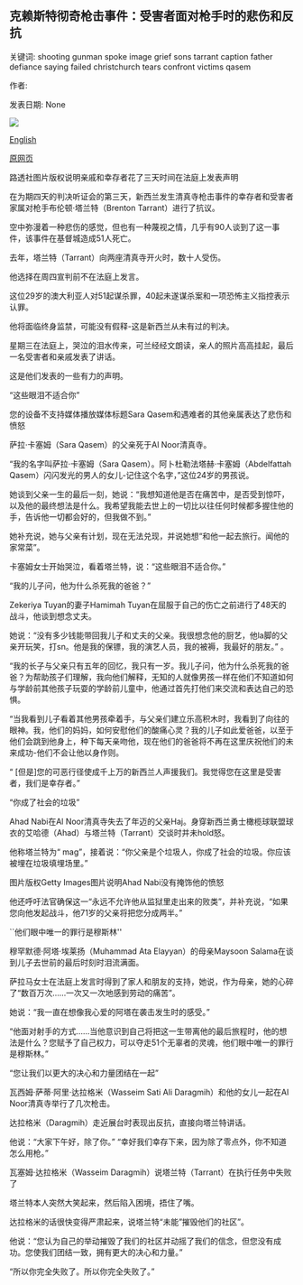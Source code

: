 ## 克赖斯特彻奇枪击事件：受害者面对枪手时的悲伤和反抗

关键词: shooting gunman spoke image grief sons tarrant caption father defiance saying failed christchurch tears confront victims qasem

作者: 

发表日期: None

![](https://ichef.bbci.co.uk/news/1024/branded_news/C5E5/production/_114116605_1d141793-e3d2-4173-8266-e7d0e92268c9.jpg)

[English](Christchurch%20shooting%3A%20Grief%20and%20defiance%20as%20victims%20confront%20gunman.md)

[原网页](https://www.bbc.com/news/world-asia-53902158)

路透社图片版权说明亲戚和幸存者花了三天时间在法庭上发表声明

在为期四天的判决听证会的第三天，新西兰发生清真寺枪击事件的幸存者和受害者家属对枪手布伦顿·塔兰特（Brenton Tarrant）进行了抗议。

空中弥漫着一种悲伤的感觉，但也有一种蔑视之情，几乎有90人谈到了这一事件，该事件在基督城造成51人死亡。

去年，塔兰特（Tarrant）向两座清真寺开火时，数十人受伤。

他选择在周四宣判前不在法庭上发言。

这位29岁的澳大利亚人对51起谋杀罪，40起未遂谋杀案和一项恐怖主义指控表示认罪。

他将面临终身监禁，可能没有假释-这是新西兰从未有过的判决。

星期三在法庭上，哭泣的泪水传来，可兰经经文朗读，亲人的照片高高挂起，最后一名受害者和亲戚发表了讲话。

这是他们发表的一些有力的声明。

“这些眼泪不适合你”

您的设备不支持媒体播放媒体标题Sara Qasem和遇难者的其他亲属表达了悲伤和愤怒

萨拉·卡塞姆（Sara Qasem）的父亲死于Al Noor清真寺。

“我的名字叫萨拉·卡塞姆（Sara Qasem）。阿卜杜勒法塔赫·卡塞姆（Abdelfattah Qasem）闪闪发光的男人的女儿-记住这个名字，”这位24岁的男孩说。

她谈到父亲一生的最后一刻，她说：“我想知道他是否在痛苦中，是否受到惊吓，以及他的最终想法是什么。我希望我能去世上的一切比以往任何时候都多握住他的手，告诉他一切都会好的，但我做不到。”

她补充说，她与父亲有计划，现在无法兑现，并说她想“和他一起去旅行。闻他的家常菜”。

卡塞姆女士开始哭泣，看着塔兰特，说：“这些眼泪不适合你。”

“我的儿子问，他为什么杀死我的爸爸？”

Zekeriya Tuyan的妻子Hamimah Tuyan在屈服于自己的伤亡之前进行了48天的战斗，他谈到想念丈夫。

她说：“没有多少钱能带回我儿子和丈夫的父亲。我很想念他的厨艺，他la脚的父亲开玩笑，打sn。他是我的保镖，我的演艺人员，我的被褥，我最好的朋友。” 。

“我的长子与父亲只有五年的回忆，我只有一岁。我儿子问，他为什么杀死我的爸爸？为帮助孩子们理解，我向他们解释，无知的人就像男孩一样在他们不知道如何与学龄前其他孩子玩耍的学龄前儿童中，他通过首先打他们来交流和表达自己的恐惧。

“当我看到儿子看着其他男孩牵着手，与父亲们建立乐高积木时，我看到了向往的眼神。我，他们的妈妈，如何安慰他们的酸痛心灵？我的儿子如此爱爸爸，以至于他们会跳到他身上，种下每天亲吻他，现在他们的爸爸将不再在这里庆祝他们的未来成功-他们不会让他以身作则。

“ [但是]您的可恶行径使成千上万的新西兰人声援我们。我觉得您在这里是受害者，我们是幸存者。”

“你成了社会的垃圾”

Ahad Nabi在Al Noor清真寺失去了年迈的父亲Haj。身穿新西兰勇士橄榄球联盟球衣的艾哈德（Ahad）与塔兰特（Tarrant）交谈时并未hold怒。

他称塔兰特为“ mag”，接着说：“你父亲是个垃圾人，你成了社会的垃圾。你应该被埋在垃圾填埋场里。”

图片版权Getty Images图片说明Ahad Nabi没有掩饰他的愤怒

他还呼吁法官确保这一“永远不允许他从监狱里走出来的败类”，并补充说，“如果您向他发起战斗，他71岁的父亲将把您分成两半。”

``他们眼中唯一的罪行是穆斯林''

穆罕默德·阿塔·埃莱扬（Muhammad Ata Elayyan）的母亲Maysoon Salama在谈到儿子去世前的最后时刻时泪流满面。

萨拉马女士在法庭上发言时得到了家人和朋友的支持，她说，作为母亲，她的心碎了“数百万次……一次又一次地感到劳动的痛苦”。

她说：“我一直在想像我心爱的阿塔在袭击发生时的感受。”

“他面对射手的方式……当他意识到自己将把这一生带离他的最后旅程时，他的想法是什么？您赋予了自己权力，可以夺走51个无辜者的灵魂，他们眼中唯一的罪行是穆斯林。”

“您让我们以更大的决心和力量团结在一起”

瓦西姆·萨蒂·阿里·达拉格米（Wasseim Sati Ali Daragmih）和他的女儿一起在Al Noor清真寺举行了几次枪击。

达拉格米（Daragmih）走近展台时表现出反抗，直接向塔兰特讲话。

他说：“大家下午好，除了你。” “幸好我们幸存下来，因为除了零点外，你不知道怎么用枪。”

瓦塞姆·达拉格米（Wasseim Daragmih）说塔兰特（Tarrant）在执行任务中失败了

塔兰特本人突然大笑起来，然后陷入困境，捂住了嘴。

达拉格米的话很快变得严肃起来，说塔兰特“未能”摧毁他们的社区”。

他说：“您认为自己的举动摧毁了我们的社区并动摇了我们的信念，但您没有成功。您使我们团结一致，拥有更大的决心和力量。”

“所以你完全失败了。所以你完全失败了。”